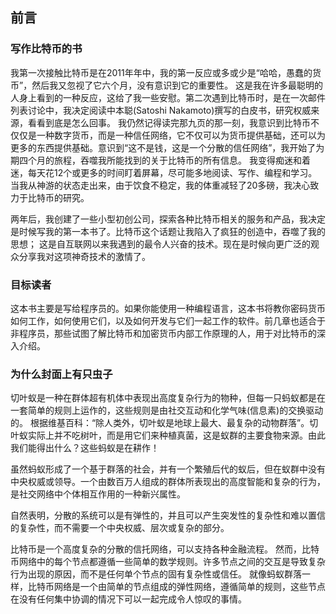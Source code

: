 ## 前言

### 写作比特币的书

我第一次接触比特币是在2011年年中，我的第一反应或多或少是“哈哈，愚蠢的货币”，然后我又忽视了它六个月，没有意识到它的重要性。 这是我在许多最聪明的人身上看到的一种反应，这给了我一些安慰。第二次遇到比特币时，是在一次邮件列表讨论中，我决定阅读中本聪(Satoshi Nakamoto)撰写的白皮书，研究权威来源，看看到底是怎么回事。 我仍然记得读完那九页的那一刻，我意识到比特币不仅仅是一种数字货币，而是一种信任网络，它不仅可以为货币提供基础，还可以为更多的东西提供基础。意识到“这不是钱，这是一个分散的信任网络”，我开始了为期四个月的旅程，吞噬我所能找到的关于比特币的所有信息。 我变得痴迷和着迷，每天花12个或更多的时间盯着屏幕，尽可能多地阅读、写作、编程和学习。当我从神游的状态走出来，由于饮食不稳定，我的体重减轻了20多磅，我决心致力于比特币的研究。

两年后，我创建了一些小型初创公司，探索各种比特币相关的服务和产品，我决定是时候写我的第一本书了。比特币这个话题让我陷入了疯狂的创造中，吞噬了我的思想； 这是自互联网以来我遇到的最令人兴奋的技术。现在是时候向更广泛的观众分享我对这项神奇技术的激情了。

### 目标读者

这本书主要是写给程序员的。如果你能使用一种编程语言，这本书将教你密码货币如何工作，如何使用它们，以及如何开发与它们一起工作的软件。前几章也适合于非程序员，那些试图了解比特币和加密货币内部工作原理的人，用于对比特币的深入介绍。

### 为什么封面上有只虫子

切叶蚁是一种在群体超有机体中表现出高度复杂行为的物种，但每一只蚂蚁都是在一套简单的规则上运作的，这些规则是由社交互动和化学气味(信息素)的交换驱动的。 根据维基百科：“除人类外，切叶蚁是地球上最大、最复杂的动物群落”。切叶蚁实际上并不吃树叶，而是用它们来种植真菌，这是蚁群的主要食物来源。由此我们能得出什么？这些蚂蚁是在耕作！

虽然蚂蚁形成了一个基于群落的社会，并有一个繁殖后代的蚁后，但在蚁群中没有中央权威或领导。一个由数百万人组成的群体所表现出的高度智能和复杂的行为，是社交网络中个体相互作用的一种新兴属性。

自然表明，分散的系统可以是有弹性的，并且可以产生突发性的复杂性和难以置信的复杂性，而不需要一个中央权威、层次或复杂的部分。

比特币是一个高度复杂的分散的信托网络，可以支持各种金融流程。 然而，比特币网络中的每个节点都遵循一些简单的数学规则。许多节点之间的交互是导致复杂行为出现的原因，而不是任何单个节点的固有复杂性或信任。 就像蚂蚁群落一样，比特币网络是一个由简单的节点组成的弹性网络，遵循简单的规则，这些节点在没有任何集中协调的情况下可以一起完成令人惊叹的事情。
